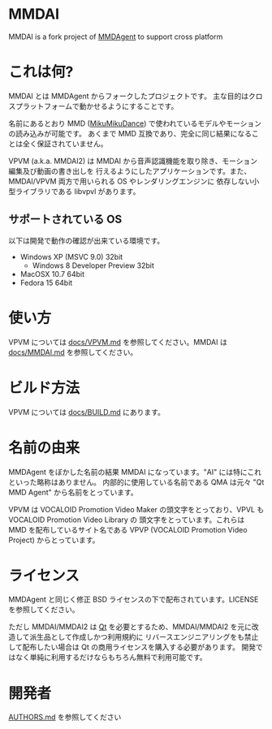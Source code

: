MMDAI
=====

MMDAI is a fork project of [MMDAgent](http://www.mmdagent.jp "MMDAgent") to support cross platform

# これは何?

MMDAI とは MMDAgent からフォークしたプロジェクトです。
主な目的はクロスプラットフォームで動かせるようにすることです。

名前にあるとおり MMD ([MikuMikuDance](http://www.geocities.jp/higuchuu4/index.htm "MikuMikuDance")) で使われているモデルやモーションの読み込みが可能です。
あくまで MMD 互換であり、完全に同じ結果になることは全く保証されていません。

VPVM (a.k.a. MMDAI2) は MMDAI から音声認識機能を取り除き、モーション編集及び動画の書き出しを
行えるようにしたアプリケーションです。また、MMDAI/VPVM 両方で用いられる OS やレンダリングエンジンに
依存しない小型ライブラリである libvpvl があります。

## サポートされている OS

以下は開発で動作の確認が出来ている環境です。

  - Windows XP (MSVC 9.0) 32bit
    - Windows 8 Developer Preview 32bit
  - MacOSX 10.7 64bit
  - Fedora 15 64bit

# 使い方

VPVM については [docs/VPVM.md](docs/VPVM.md "VPVM.md") を参照してください。MMDAI は [docs/MMDAI.md](docs/MMDAI.md "MMDAI.md") を参照してください。

# ビルド方法

VPVM については [docs/BUILD.md](docs/BUILD.md "BUILD.md") にあります。

# 名前の由来

MMDAgent をぼかした名前の結果 MMDAI になっています。"AI" には特にこれといった略称はありません。
内部的に使用している名前である QMA は元々 "Qt MMD Agent" から名前をとっています。

VPVM は VOCALOID Promotion Video Maker の頭文字をとっており、VPVL も VOCALOID Promotion Video Library の
頭文字をとっています。これらは MMD を配布しているサイト名である VPVP (VOCALOID Promotion Video Project)
からとっています。

# ライセンス

MMDAgent と同じく修正 BSD ライセンスの下で配布されています。LICENSE を参照してください。

ただし MMDAI/MMDAI2 は [Qt](http://qt.nokia.com "Qt") を必要とするため、MMDAI/MMDAI2 を元に改造して派生品として作成しかつ利用規約に
リバースエンジニアリングをも禁止して配布したい場合は Qt の商用ライセンスを購入する必要があります。
開発ではなく単純に利用するだけならもちろん無料で利用可能です。

# 開発者

[AUTHORS.md](AUTHORS.md "AUTHORS.md") を参照してください

